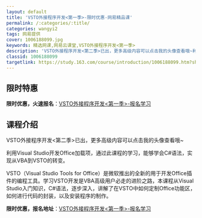 ```yaml
---
layout: default
title: 'VSTO外接程序开发<第一季>-限时优惠-网易精品课'
permalink: /:categories/:title/
categories: wangyi2
tags: 网易提供
cover: 1006188099.jpg
keywords: 精选网课,网易云课堂,VSTO外接程序开发<第一季>
description: 'VSTO外接程序开发<第二季>已出，更多高级内容可以点击我的头像查看哦~利用VisualStudio开发Office加载'
classid: 1006188099
targetlink: https://study.163.com/course/introduction/1006188099.htm?share=1&shareId=1025206652&utm_campaign=share&utm_medium=iphoneShare&utm_source=&utm_u=1025206652
---
```


## 限时特惠

**限时优惠，火速报名**：[VSTO外接程序开发<第一季>-报名学习](https://study.163.com/course/introduction/1006188099.htm?share=1&shareId=1025206652&utm_campaign=share&utm_medium=iphoneShare&utm_source=&utm_u=1025206652)

## 课程介绍

VSTO外接程序开发<第二季>已出，更多高级内容可以点击我的头像查看哦~

利用Visual Studio开发Office加载项，通过此课程的学习，能够学会C#语法，实现从VBA到VSTO的转变。

VSTO（Visual Studio Tools for Office）是微软推出的全新的用于开发Office插件的编程工具。学习VSTO开发是VBA高级用户必走的进阶之路，本课程从Visual Studio入门知识，C#语法，逐步深入，讲解了在VSTO中如何定制Office功能区，如何进行代码的封装，以及安装程序的制作。

**限时优惠，报名地址**：[VSTO外接程序开发<第一季>-报名学习](https://study.163.com/course/introduction/1006188099.htm?share=1&shareId=1025206652&utm_campaign=share&utm_medium=iphoneShare&utm_source=&utm_u=1025206652)

